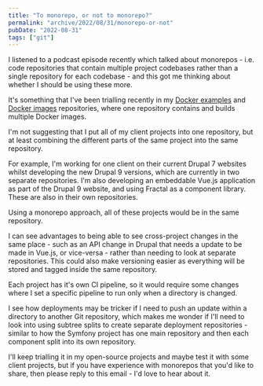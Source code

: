 ```yaml
---
title: "To monorepo, or not to monorepo?"
permalink: "archive/2022/08/31/monorepo-or-not"
pubDate: "2022-08-31"
tags: ["git"]
---
```


I listened to a podcast episode recently which talked about monorepos - i.e. code repositories that contain multiple project codebases rather than a single repository for each codebase - and this got me thinking about whether I should be using these more.

It's something that I've been trialling recently in my [Docker examples](https://github.com/opdavies/docker-examples) and [Docker images](https://github.com/OliverDaviesLtd/docker-images) repositories, where one repository contains and builds multiple Docker images.

I'm not suggesting that I put all of my client projects into one repository, but at least combining the different parts of the same project into the same repository.

For example, I'm working for one client on their current Drupal 7 websites whilst developing the new Drupal 9 versions, which are currently in two separate repositories. I'm also developing an embeddable Vue.js application as part of the Drupal 9 website, and using Fractal as a component library. These are also in their own repositories.

Using a monorepo approach, all of these projects would be in the same repository.

I can see advantages to being able to see cross-project changes in the same place - such as an API change in Drupal that needs a update to be made in Vue.js, or vice-versa - rather than needing to look at separate repositories. This could also make versioning easier as everything will be stored and tagged inside the same repository.

Each project has it's own CI pipeline, so it would require some changes where I set a specific pipeline to run only when a directory is changed.

I see how deployments may be tricker if I need to push an update within a directory to another Git repository, which makes me wonder if I'll need to look into using subtree splits to create separate deployment repositories - similar to how the Symfony project has one main repository and then each component split into its own repository.

I'll keep trialling it in my open-source projects and maybe test it with some client projects, but if you have experience with monorepos that you'd like to share, then please reply to this email - I'd love to hear about it.
